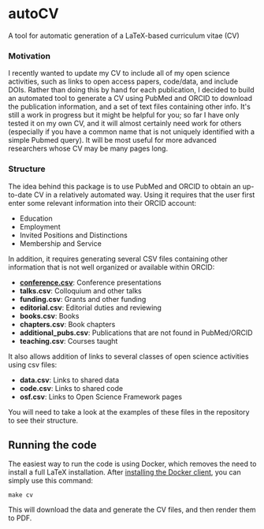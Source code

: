 # autoCV

A tool for automatic generation of a LaTeX-based curriculum vitae (CV)

### Motivation

I recently wanted to update my CV to include all of my open science activities, such as links to open access papers, code/data, and include DOIs.  Rather than doing this by hand for each publication, I decided to build an automated tool to generate a CV using PubMed and ORCID to download the publication information, and a set of text files containing other info.  It's still a work in progress but it might be helpful for you; so far I have only tested it on my own CV, and it will almost certainly need work for others (especially if you have a common name that is not uniquely identified with a simple Pubmed query). It will be most useful for more advanced researchers whose CV may be many pages long.

### Structure

The idea behind this package is to use PubMed and ORCID to obtain an up-to-date CV in a relatively automated way.
Using it requires that the user first enter some relevant information into their ORCID account:

* Education
* Employment
* Invited Positions and Distinctions
* Membership and Service

In addition, it requires generating several CSV files containing other information that is not well organized or available within ORCID:

* **[conference.csv](conference.csv)**: Conference presentations
* **talks.csv**: Colloquium and other talks
* **funding.csv**: Grants and other funding
* **editorial.csv**: Editorial duties and reviewing
* **books.csv**: Books
* **chapters.csv**: Book chapters
* **additional_pubs.csv**: Publications that are not found in PubMed/ORCID
* **teaching.csv**: Courses taught

It also allows addition of links to several classes of open science activities using csv files:

* **data.csv**: Links to shared data
* **code.csv**: Links to shared code
* **osf.csv**: Links to Open Science Framework pages

You will need to take a look at the examples of these files in the repository to see their structure.

## Running the code

The easiest way to run the code is using Docker, which removes the need to install a full LaTeX installation.  After [installing the Docker client](https://docs.docker.com/get-docker/), you can simply use this command:

```make cv```

This will download the data and generate the CV files, and then render them to PDF.
